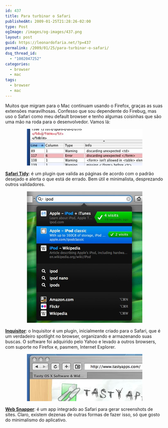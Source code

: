 ```yaml
---
id: 437
title: Para turbinar o Safari
publishedAt: 2009-01-25T21:28:26-02:00
type: Post
ogImage: /images/og-images/437.png
layout: post
guid: https://leonardofaria.net/?p=437
permalink: /2009/01/25/para-turbinar-o-safari/
dsq_thread_id:
  - "1002047252"
categories:
  - browser
  - mac
tags:
  - browser
  - mac
---
```

Muitos que migram para o Mac continuam usando o Firefox, graças as suas extensões maravilhosas. Confesso que sou dependente do Firebug, mas uso o Safari como meu default browser e tenho algumas coisinhas que são uma mão na roda para o desenvolvedor. Vamos lá:

<center>
  <img src="/wp-content/uploads/2009/01/tidy.jpg" />
</center>

  
[**Safari Tidy**](http://www.zappatic.net/safaritidy/): é um plugin que valida as páginas de acordo com o padrão desejado e alerta o que está de errado. Bem útil e minimalista, desprezando outros validadores.

<center>
  <img src="/wp-content/uploads/2009/01/inquisitor.jpg" />
</center>

  
[**Inquisitor**](http://www.inquisitorx.com/): o Inquisitor é um plugin, inicialmente criado para o Safari, que é um verdadeiro spotlight no browser, organizando e armazenando suas buscas. O software foi adquirido pelo Yahoo e levado a outros browsers, com suporte no Firefox e, pasmem, Internet Explorer.

<center>
  <img src="/wp-content/uploads/2009/01/websnapper.jpg" />
</center>

  
[**Web Snapper**](http://www.tastyapps.com/): é um app integrado ao Safari para gerar screenshots de sites. Claro, existem dezenas de outras formas de fazer isso, só que gosto do minimalismo do aplicativo.
